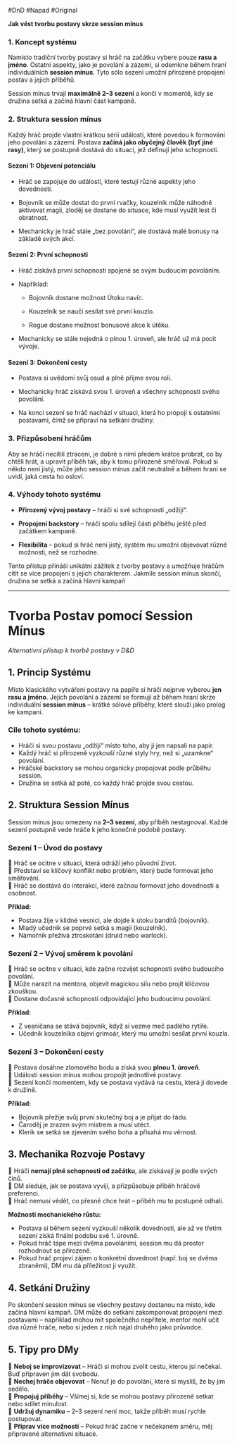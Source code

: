 #DnD #Napad #Original 

**Jak vést tvorbu postavy skrze session mínus**

### 1. Koncept systému

Namísto tradiční tvorby postavy si hráč na začátku vybere pouze **rasu a jméno**. Ostatní aspekty, jako je povolání a zázemí, si odemkne během hraní individuálních **session mínus**. Tyto sólo sezení umožní přirozené propojení postav a jejich příběhů.

Session mínus trvají **maximálně 2–3 sezení** a končí v momentě, kdy se družina setká a začíná hlavní část kampaně.

### 2. Struktura session mínus

Každý hráč projde vlastní krátkou sérií událostí, které povedou k formování jeho povolání a zázemí. Postava **začíná jako obyčejný člověk (byť jiné rasy)**, který se postupně dostává do situací, jež definují jeho schopnosti.

#### Sezení 1: Objevení potenciálu

- Hráč se zapojuje do událostí, které testují různé aspekty jeho dovedností.
    
- Bojovník se může dostat do první rvačky, kouzelník může náhodně aktivovat magii, zloděj se dostane do situace, kde musí využít lest či obratnost.
    
- Mechanicky je hráč stále „bez povolání“, ale dostává malé bonusy na základě svých akcí.
    

#### Sezení 2: První schopnosti

- Hráč získává první schopnosti spojené se svým budoucím povoláním.
    
- Například:
    
    - Bojovník dostane možnost Útoku navíc.
        
    - Kouzelník se naučí sesílat své první kouzlo.
        
    - Rogue dostane možnost bonusové akce k útěku.
        
- Mechanicky se stále nejedná o plnou 1. úroveň, ale hráč už má pocit vývoje.
    

#### Sezení 3: Dokončení cesty

- Postava si uvědomí svůj osud a plně přijme svou roli.
    
- Mechanicky hráč získává svou 1. úroveň a všechny schopnosti svého povolání.
    
- Na konci sezení se hráč nachází v situaci, která ho propojí s ostatními postavami, čímž se připraví na setkání družiny.
    

### 3. Přizpůsobení hráčům

Aby se hráči necítili ztraceni, je dobré s nimi předem krátce probrat, co by chtěli hrát, a upravit příběh tak, aby k tomu přirozeně směřoval. Pokud si někdo není jistý, může jeho session mínus začít neutrálně a během hraní se uvidí, jaká cesta ho osloví.

### 4. Výhody tohoto systému

- **Přirozený vývoj postavy** – hráči si své schopnosti „odžijí“.
    
- **Propojení backstory** – hráči spolu sdílejí části příběhu ještě před začátkem kampaně.
    
- **Flexibilita** – pokud si hráč není jistý, systém mu umožní objevovat různé možnosti, než se rozhodne.
    

Tento přístup přináší unikátní zážitek z tvorby postavy a umožňuje hráčům cítit se více propojení s jejich charakterem. Jakmile session mínus skončí, družina se setká a začíná hlavní kampaň

---

# **Tvorba Postav pomocí Session Mínus**

_Alternativní přístup k tvorbě postavy v D&D_

## **1. Princip Systému**

Místo klasického vytváření postavy na papíře si hráči nejprve vyberou **jen rasu a jméno**. Jejich povolání a zázemí se formují až během hraní skrze individuální **session mínus** – krátké sólové příběhy, které slouží jako prolog ke kampani.

### **Cíle tohoto systému:**

-  Hráči si svou postavu „odžijí“ místo toho, aby ji jen napsali na papír.  
-  Každý hráč si přirozeně vyzkouší různé styly hry, než si „uzamkne“ povolání.  
-  Hráčské backstory se mohou organicky propojovat podle průběhu session.  
-  Družina se setká až poté, co každý hráč projde svou cestou.

## **2. Struktura Session Mínus**

Session mínus jsou omezeny na **2–3 sezení**, aby příběh nestagnoval. Každé sezení postupně vede hráče k jeho konečné podobě postavy.

### **Sezení 1 – Úvod do postavy**

🔹 Hráč se ocitne v situaci, která odráží jeho původní život.  
🔹 Představí se klíčový konflikt nebo problém, který bude formovat jeho směřování.  
🔹 Hráč se dostává do interakcí, které začnou formovat jeho dovednosti a osobnost.

**Příklad:**

- Postava žije v klidné vesnici, ale dojde k útoku banditů (bojovník).
- Mladý učedník se poprvé setká s magií (kouzelník).
- Námořník přežívá ztroskotání (druid nebo warlock).

### **Sezení 2 – Vývoj směrem k povolání**

🔹 Hráč se ocitne v situaci, kde začne rozvíjet schopnosti svého budoucího povolání.  
🔹 Může narazit na mentora, objevit magickou sílu nebo projít klíčovou zkouškou.  
🔹 Dostane dočasné schopnosti odpovídající jeho budoucímu povolání.

**Příklad:**

- Z vesničana se stává bojovník, když si vezme meč padlého rytíře.
- Učedník kouzelníka objeví grimoár, který mu umožní sesílat první kouzla.

### **Sezení 3 – Dokončení cesty**

🔹 Postava dosáhne zlomového bodu a získá svou **plnou 1. úroveň**.  
🔹 Události session mínus mohou propojit jednotlivé postavy.  
🔹 Sezení končí momentem, kdy se postava vydává na cestu, která ji dovede k družině.

**Příklad:**

- Bojovník přežije svůj první skutečný boj a je přijat do řádu.
- Čaroděj je zrazen svým mistrem a musí utéct.
- Klerik se setká se zjevením svého boha a přísahá mu věrnost.

## **3. Mechanika Rozvoje Postavy**

🔹 Hráči **nemají plné schopnosti od začátku**, ale získávají je podle svých činů.  
🔹 DM sleduje, jak se postava vyvíjí, a přizpůsobuje příběh hráčově preferenci.  
🔹 Hráč nemusí vědět, co přesně chce hrát – příběh mu to postupně odhalí.

**Možnosti mechanického růstu:**

- Postava si během sezení vyzkouší několik dovedností, ale až ve třetím sezení získá finální podobu své 1. úrovně.
- Pokud hráč tápe mezi dvěma povoláními, session mu dá prostor rozhodnout se přirozeně.
- Pokud hráč projeví zájem o konkrétní dovednost (např. boj se dvěma zbraněmi), DM mu dá příležitost ji využít.

## **4. Setkání Družiny**

Po skončení session mínus se všechny postavy dostanou na místo, kde začíná hlavní kampaň. DM může do setkání zakomponovat propojení mezi postavami – například mohou mít společného nepřítele, mentor mohl učit dva různé hráče, nebo si jeden z nich najal druhého jako průvodce.

## **5. Tipy pro DMy**

🔹 **Neboj se improvizovat** – Hráči si mohou zvolit cestu, kterou jsi nečekal. Buď připraven jim dát svobodu.  
🔹 **Nechej hráče objevovat** – Nenuť je do povolání, které si myslíš, že by jim sedělo.  
🔹 **Propojuj příběhy** – Všímej si, kde se mohou postavy přirozeně setkat nebo sdílet minulost.  
🔹 **Udržuj dynamiku** – 2–3 sezení není moc, takže příběh musí rychle postupovat.  
🔹 **Připrav více možností** – Pokud hráč začne v nečekaném směru, měj připravené alternativní situace.